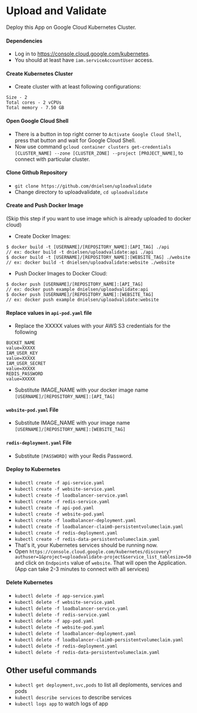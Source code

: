 # Upload and Validate
Deploy this App on Google Cloud Kubernetes Cluster.

#### Dependencies

- Log in to https://console.cloud.google.com/kubernetes.
- You should at least have `iam.serviceAccountUser` access.

#### Create Kubernetes Cluster

- Create cluster with at least following configurations:
```
Size - 2
Total cores - 2 vCPUs
Total memory - 7.50 GB
```

#### Open Google Cloud Shell

- There is a button in top right corner to `Activate Google Cloud Shell`, press that button and wait for Google Cloud Shell.
- Now use command `gcloud container clusters get-credentials [CLUSTER_NAME] --zone [CLUSTER_ZONE] --project [PROJECT_NAME]`, to connect with particular cluster.

#### Clone Github Repository

- `git clone https://github.com/dnielsen/uploadvalidate`
- Change directory to uploadvalidate, `cd uploadvalidate`

#### Create and Push Docker Image
(Skip this step if you want to use image which is already uploaded to docker cloud)

- Create Docker Images:
```
$ docker build -t [USERNAME]/[REPOSITORY_NAME]:[API_TAG] ./api
// ex: docker build -t dnielsen/uploadvalidate:api ./api
$ docker build -t [USERNAME]/[REPOSITORY_NAME]:[WEBSITE_TAG] ./website
// ex: docker build -t dnielsen/uploadvalidate:website ./website
```
- Push Docker Images to Docker Cloud:
```
$ docker push [USERNAME]/[REPOSITORY_NAME]:[API_TAG]
// ex: docker push example dnielsen/uploadvalidate:api
$ docker push [USERNAME]/[REPOSITORY_NAME]:[WEBSITE_TAG]
// ex: docker push example dnielsen/uploadvalidate:website
```

#### Replace values in `api-pod.yaml` file

- Replace the XXXXX values with your AWS S3 credentials for the following
```
BUCKET_NAME
value=XXXXX
IAM_USER_KEY
value=XXXXX
IAM_USER_SECRET
value=XXXXX
REDIS_PASSWORD
value=XXXXX
```
- Substitute IMAGE_NAME with your docker image name `[USERNAME]/[REPOSITORY_NAME]:[API_TAG]`

#### `website-pod.yaml` File

- Substitute IMAGE_NAME with your image name `[USERNAME]/[REPOSITORY_NAME]:[WEBSITE_TAG]`

#### `redis-deployment.yaml` File

- Substitute `[PASSWORD]` with your Redis Password.

#### Deploy to Kubernetes

- `kubectl create -f api-service.yaml`
- `kubectl create -f website-service.yaml`
- `kubectl create -f loadbalancer-service.yaml`
- `kubectl create -f redis-service.yaml`
- `kubectl create -f api-pod.yaml`
- `kubectl create -f website-pod.yaml`
- `kubectl create -f loadbalancer-deployment.yaml`
- `kubectl create -f loadbalancer-claim0-persistentvolumeclaim.yaml`
- `kubectl create -f redis-deployment.yaml`
- `kubectl create -f redis-data-persistentvolumeclaim.yaml`
- That's it, your Kubernetes services should be running now.
- Open `https://console.cloud.google.com/kubernetes/discovery?authuser=1&project=uploadvalidate-project&service_list_tablesize=50` and click on `Endpoints` value of `website`. That will open the Application.
(App can take 2-3 minutes to connect with all services)

#### Delete Kubernetes

- `kubectl delete -f app-service.yaml`
- `kubectl delete -f website-service.yaml`
- `kubectl delete -f loadbalancer-service.yaml`
- `kubectl delete -f redis-service.yaml`
- `kubectl delete -f app-pod.yaml`
- `kubectl delete -f website-pod.yaml`
- `kubectl delete -f loadbalancer-deployment.yaml`
- `kubectl delete -f loadbalancer-claim0-persistentvolumeclaim.yaml`
- `kubectl delete -f redis-deployment.yaml`
- `kubectl delete -f redis-data-persistentvolumeclaim.yaml`

## Other useful commands

- `kubectl get deployment,svc,pods` to list all deploments, services and pods
- `kubectl describe services` to describe services
- `kubectl logs app` to watch logs of app
